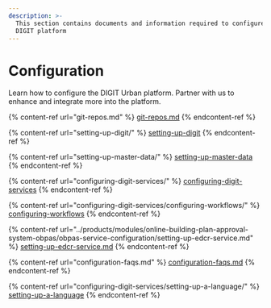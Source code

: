 ```yaml
---
description: >-
  This section contains documents and information required to configure the
  DIGIT platform
---
```


# Configuration

Learn how to configure the DIGIT Urban platform. Partner with us to enhance and integrate more into the platform.

{% content-ref url="git-repos.md" %}
[git-repos.md](git-repos.md)
{% endcontent-ref %}

{% content-ref url="setting-up-digit/" %}
[setting-up-digit](setting-up-digit/)
{% endcontent-ref %}

{% content-ref url="setting-up-master-data/" %}
[setting-up-master-data](setting-up-master-data/)
{% endcontent-ref %}

{% content-ref url="configuring-digit-services/" %}
[configuring-digit-services](configuring-digit-services/)
{% endcontent-ref %}

{% content-ref url="configuring-digit-services/configuring-workflows/" %}
[configuring-workflows](configuring-digit-services/configuring-workflows/)
{% endcontent-ref %}

{% content-ref url="../products/modules/online-building-plan-approval-system-obpas/obpas-service-configuration/setting-up-edcr-service.md" %}
[setting-up-edcr-service.md](../products/modules/online-building-plan-approval-system-obpas/obpas-service-configuration/setting-up-edcr-service.md)
{% endcontent-ref %}

{% content-ref url="configuration-faqs.md" %}
[configuration-faqs.md](configuration-faqs.md)
{% endcontent-ref %}

{% content-ref url="configuring-digit-services/setting-up-a-language/" %}
[setting-up-a-language](configuring-digit-services/setting-up-a-language/)
{% endcontent-ref %}
